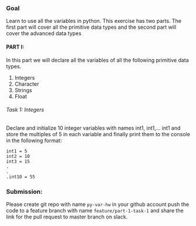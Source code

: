 ### Goal

Learn to use all the variables in python. This exercise has two parts. The first part will cover all the primitive data types and the second part will cover the advanced data types

#### PART I:

In this part we will declare all the variables of all the following primitive data types.

1. Integers
2. Character
3. Strings
4. Float

###### Task 1: Integers

Declare and initialize 10 integer variables with names int1, int1,... int1 and store the multiples of 5 in each variable and finally print them to the console in the following format:

```
int1 = 5
int2 = 10
int3 = 15
.
.
.int10 = 55
```

### Submission:

Please create git repo with name `py-var-hw` in your github account push the code to a feature branch with name `feature/part-1-task-1` and share the link for the pull request to master branch on slack.
